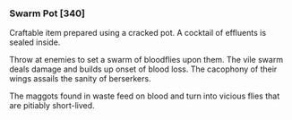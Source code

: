 ### Swarm Pot [340]

Craftable item prepared using a cracked pot. A cocktail of effluents is sealed inside.

Throw at enemies to set a swarm of bloodflies upon them. The vile swarm deals damage and builds up onset of blood loss. The cacophony of their wings assails the sanity of berserkers.

The maggots found in waste feed on blood and turn into vicious flies that are pitiably short-lived.